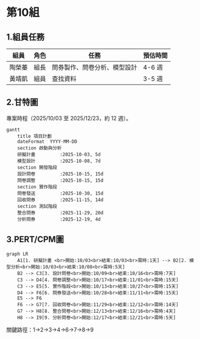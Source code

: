 # 第10組
 
## 1.組員任務

| 組員   | 角色 | 任務                                                                 | 預估時間 |
|--------|------|--------------------------------------------------------------------------|----------|
| 陶榮蓁 | 組長 | 問券製作、問卷分析、模型設計 | 4-6 週   | 
| 黃靖凱 | 組員 | 查找資料 | 3-5 週   | 


## 2.甘特圖

專案時程（2025/10/03 至 2025/12/23，約 12 週）。

```mermaid
gantt
    title 項目計劃
    dateFormat  YYYY-MM-DD
    section 啟動與分析
    研擬計畫         :2025-10-03, 5d
    模型設計         :2025-10-08, 7d
    section 開發階段
    設計問卷         :2025-10-15, 15d
    問卷調整         :2025-10-15, 15d
    section 實作階段
    問卷發送         :2025-10-30, 15d
    回收問券         :2025-11-15, 14d
    section 測試階段
    整合問券         :2025-11-29, 20d
    分析問券         :2025-12-19, 4d
```


## 3.PERT/CPM圖

```mermaid
graph LR
    A1[1. 研擬計畫 <br>開始:10/03<br>結束:10/03<br>需時:1天] --> B2[2. 模型分析<br>開始:10/03<br>結束:10/08<br>需時:5天]
    B2 --> C3[3. 設計問卷<br>開始:10/09<br>結束:10/16<br>需時:7天]
    C3 --> D4[4. 問卷調整<br>開始:10/17<br>結束:11/01<br>需時:15天]
    C3 --> E5[5. 實作階段<br>開始:10/13<br>結束:10/27<br>需時:15天]
    D4 --> F6[6. 問券發送<br>開始:10/28<br>結束:11/11<br>需時:15天]
    E5 --> F6
    F6 --> G7[7. 回收問卷<br>開始:11/29<br>結束:12/12<br>需時:14天]
    G7 --> H8[8. 整合問卷<br>開始:12/13<br>結束:12/16<br>需時:4天]
    H8 --> I9[9. 分析問卷<br>開始:12/17<br>結束:12/21<br>需時:5天]
```




關鍵路徑：1->2->3->4->6->7->8->9
